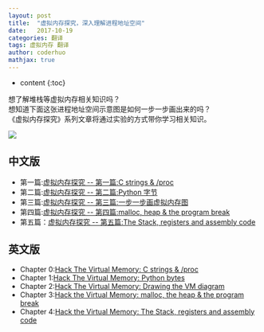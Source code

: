 ```yaml
---
layout: post  
title:  "虚拟内存探究，深入理解进程地址空间"  
date:   2017-10-19
categories: 翻译  
tags: 虚拟内存 翻译 
author: coderhuo  
mathjax: true  
---
```


* content
{:toc}

想了解堆栈等虚拟内存相关知识吗？  
想知道下面这张进程地址空间示意图是如何一步一步画出来的吗？  
《虚拟内存探究》系列文章将通过实验的方式带你学习相关知识。  

![](http://data.coderhuo.tech/blog/virtual_memory/virtual_memory_diagram_v2.png)








## 中文版 ###

- 第一篇:[虚拟内存探究 -- 第一篇:C strings & /proc](http://blog.coderhuo.tech/2017/10/12/Virtual_Memory_C_strings_proc/)
- 第二篇:[虚拟内存探究 -- 第二篇:Python 字节](http://blog.coderhuo.tech/2017/10/15/Virtual_Memory_python_bytes/)
- 第三篇:[虚拟内存探究 -- 第三篇:一步一步画虚拟内存图](http://blog.coderhuo.tech/2017/10/16/Virtual_Memory_drawing_VM_diagram/)
- 第四篇:[虚拟内存探究 -- 第四篇:malloc, heap & the program break](http://blog.coderhuo.tech/2017/10/18/Virtual_Memory_malloc_and_heap/)
- 第五篇：[虚拟内存探究 -- 第五篇:The Stack, registers and assembly code](http://blog.coderhuo.tech/2019/08/31/Virtual_Memory_malloc_and_heap_stack_and_register/)


## 英文版 ###

- Chapter 0:[Hack The Virtual Memory: C strings & /proc](https://blog.holbertonschool.com/hack-the-virtual-memory-c-strings-proc/)
- Chapter 1:[Hack The Virtual Memory: Python bytes](https://blog.holbertonschool.com/hack-the-virtual-memory-python-bytes/)
- Chapter 2:[Hack The Virtual Memory: Drawing the VM diagram](https://blog.holbertonschool.com/hack-the-virtual-memory-drawing-the-vm-diagram/)
- Chapter 3:[Hack the Virtual Memory: malloc, the heap & the program break](https://blog.holbertonschool.com/hack-the-virtual-memory-malloc-the-heap-the-program-break/)
- Chapter 4:[Hack the Virtual Memory: The Stack, registers and assembly code](https://github.com/holbertonschool/Hack-The-Virtual-Memory/tree/master/04.%20The%20Stack%2C%20registers%20and%20assembly%20code)

